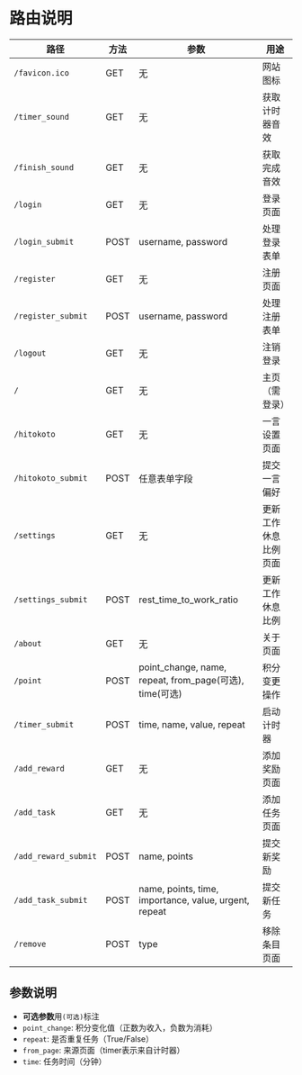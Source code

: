 # 路由说明

| 路径 | 方法 | 参数 | 用途 |
|------|------|------|-----|
| `/favicon.ico` | GET | 无 | 网站图标 |
| `/timer_sound` | GET | 无 | 获取计时器音效 |
| `/finish_sound` | GET | 无 | 获取完成音效 |
| `/login` | GET | 无 | 登录页面 |
| `/login_submit` | POST | username, password | 处理登录表单 |
| `/register` | GET | 无 | 注册页面 |
| `/register_submit` | POST | username, password | 处理注册表单 |
| `/logout` | GET | 无 | 注销登录 |
| `/` | GET | 无 | 主页（需登录） |
| `/hitokoto` | GET | 无 | 一言设置页面 |
| `/hitokoto_submit` | POST | 任意表单字段 | 提交一言偏好 |
| `/settings` | GET | 无 | 更新工作休息比例页面 |
| `/settings_submit` | POST | rest_time_to_work_ratio | 更新工作休息比例 |
| `/about` | GET | 无 | 关于页面 |
| `/point` | POST | point_change, name, repeat, from_page(可选), time(可选) | 积分变更操作 |
| `/timer_submit` | POST | time, name, value, repeat | 启动计时器 |
| `/add_reward` | GET | 无 | 添加奖励页面 |
| `/add_task` | GET | 无 | 添加任务页面 |
| `/add_reward_submit` | POST | name, points | 提交新奖励 |
| `/add_task_submit` | POST | name, points, time, importance, value, urgent, repeat | 提交新任务 |
| `/remove` | POST | type | 移除条目页面 |

## 参数说明
- **可选参数**用`(可选)`标注
- `point_change`: 积分变化值（正数为收入，负数为消耗）
- `repeat`: 是否重复任务（True/False）
- `from_page`: 来源页面（timer表示来自计时器）
- `time`: 任务时间（分钟）